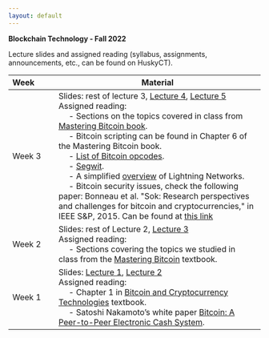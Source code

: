 ```yaml
---
layout: default
---
```


**Blockchain Technology - Fall 2022**

Lecture slides and assigned reading (syllabus, assignments, announcements, etc., can be found on HuskyCT).

| Week&emsp;&emsp;| Material           |
|----------|--------------------|
| Week 3 | Slides: rest of lecture 3, [Lecture 4](./lecture4.pdf), [Lecture 5](./lecture5.pdf) <br/> Assigned reading: <br/> &emsp; - Sections on the topics covered in class from [Mastering Bitcoin book](https://github.com/bitcoinbook/bitcoinbook/blob/develop/book.asciidoc). <br/> &emsp; - Bitcoin scripting can be found in Chapter 6 of the Mastering Bitcoin book. <br/> &emsp; - [List of Bitcoin opcodes](https://en.bitcoin.it/wiki/Script). <br/> &emsp; - [Segwit](https://en.bitcoin.it/wiki/Segregated_Witness). <br/> &emsp; - A simplified [overview](https://academy.binance.com/blockchain/what-is-lightning-network) of Lightning Networks. <br/> &emsp; - Bitcoin security issues, check the following paper: Bonneau et al. "Sok: Research perspectives and challenges for bitcoin and cryptocurrencies," in IEEE S&P, 2015. Can be found at [this link](https://jbonneau.com/doc/BMCNKF15-IEEESP-bitcoin.pdf) |
| Week 2 | Slides: rest of Lecture 2, [Lecture 3](./lecture3.pdf) <br/> Assigned reading: <br/> &emsp; - Sections covering the topics we studied in class from the [Mastering Bitcoin](https://github.com/bitcoinbook/bitcoinbook/blob/develop/book.asciidoc) textbook.  |
| Week 1 | Slides: [Lecture 1](./lecture1.pdf), [Lecture 2](./lecture2.pdf) <br/> Assigned reading: <br/> &emsp; - Chapter 1 in [Bitcoin and Cryptocurrency Technologies](https://d28rh4a8wq0iu5.cloudfront.net/bitcointech/readings/princeton_bitcoin_book.pdf) textbook. <br/> &emsp; - Satoshi Nakamoto’s white paper [Bitcoin: A Peer-to-Peer Electronic Cash System](https://bitcoin.org/bitcoin.pdf). |